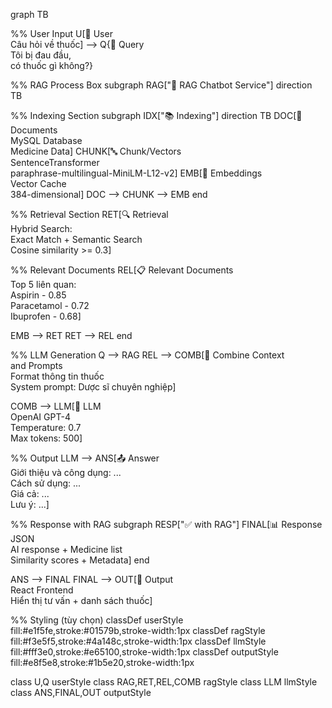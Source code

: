 graph TB

%% User Input
U[👤 User<br/>Câu hỏi về thuốc] --> Q{📝 Query<br/>Tôi bị đau đầu,<br/>có thuốc gì không?}

%% RAG Process Box
subgraph RAG["🤖 RAG Chatbot Service"]
  direction TB

  %% Indexing Section
  subgraph IDX["📚 Indexing"]
    direction TB
    DOC[📄 Documents<br/>MySQL Database<br/>Medicine Data]
    CHUNK[🔤 Chunk/Vectors<br/>SentenceTransformer<br/>paraphrase-multilingual-MiniLM-L12-v2]
    EMB[🧠 Embeddings<br/>Vector Cache<br/>384-dimensional]
    DOC --> CHUNK --> EMB
  end

  %% Retrieval Section
  RET[🔍 Retrieval<br/>Hybrid Search:<br/>Exact Match + Semantic Search<br/>Cosine similarity >= 0.3]

  %% Relevant Documents
  REL[📋 Relevant Documents<br/>Top 5 liên quan:<br/>Aspirin - 0.85<br/>Paracetamol - 0.72<br/>Ibuprofen - 0.68]

  EMB --> RET
  RET --> REL
end

%% LLM Generation
Q --> RAG
REL --> COMB[🔄 Combine Context<br/>and Prompts<br/>Format thông tin thuốc<br/>System prompt: Dược sĩ chuyên nghiệp]

COMB --> LLM[🧠 LLM<br/>OpenAI GPT-4<br/>Temperature: 0.7<br/>Max tokens: 500]

%% Output
LLM --> ANS[📤 Answer<br/>Giới thiệu và công dụng: ...<br/>Cách sử dụng: ...<br/>Giá cả: ...<br/>Lưu ý: ...]

%% Response with RAG
subgraph RESP["✅ with RAG"]
  FINAL[📊 Response JSON<br/>AI response + Medicine list<br/>Similarity scores + Metadata]
end

ANS --> FINAL
FINAL --> OUT[📱 Output<br/>React Frontend<br/>Hiển thị tư vấn + danh sách thuốc]

%% Styling (tùy chọn)
classDef userStyle fill:#e1f5fe,stroke:#01579b,stroke-width:1px
classDef ragStyle fill:#f3e5f5,stroke:#4a148c,stroke-width:1px
classDef llmStyle fill:#fff3e0,stroke:#e65100,stroke-width:1px
classDef outputStyle fill:#e8f5e8,stroke:#1b5e20,stroke-width:1px

class U,Q userStyle
class RAG,RET,REL,COMB ragStyle
class LLM llmStyle
class ANS,FINAL,OUT outputStyle

